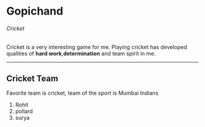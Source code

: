 # Gopichand
###### Cricket
Cricket is a very interesting game for me. Playing cricket has developed qualities of **hard work**,**determination** and team spirit in me.

---

## Cricket Team
Favorite team is cricket, team of the sport is Mumbai Indians
1. Rohit
2. pollard
3. surya
